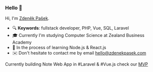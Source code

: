 ### Hello 👋

Hi, I'm [Zdeněk Pašek](https://zdenekpasek.com).

- 🔍 **Keywords**: fullstack developer, PHP, Vue, SQL, Laravel
- 🎓 Currently I'm studying Computer Science at Zealand Business Academy
- 🌱 In the process of learning Node.js & React.js
- ✉️ Don't hesitate to contact me by email hello@zdenekpasek.com

Currently building Note Web App in #Laravel & #Vue.js check our [MVP](https://advisela.com)
